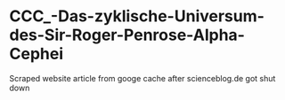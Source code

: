 # CCC_-Das-zyklische-Universum-des-Sir-Roger-Penrose-Alpha-Cephei
Scraped website article from googe cache after scienceblog.de got shut down
